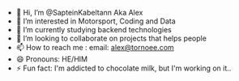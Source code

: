 - 👋 Hi, I’m @SapteinKabeltann Aka Alex
- 👀 I’m interested in Motorsport, Coding and Data
- 🌱 I’m currently studying backend technologies
- 💞️ I’m looking to collaborate on projects that helps people
- 📫 How to reach me : email: alex@tornoee.com
- 😄 Pronouns: HE/HIM
- ⚡ Fun fact: I'm addicted to chocolate milk, but I'm working on it..

<!---
SapteinKabeltann/SapteinKabeltann is a ✨ special ✨ repository because its `README.md` (this file) appears on your GitHub profile.
You can click the Preview link to take a look at your changes.
--->
